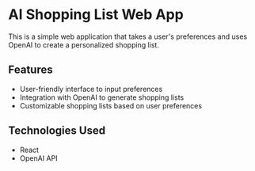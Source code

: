 # AI Shopping List Web App

This is a simple web application that takes a user's preferences and uses OpenAI to create a personalized shopping list.

## Features

- User-friendly interface to input preferences
- Integration with OpenAI to generate shopping lists
- Customizable shopping lists based on user preferences

## Technologies Used

- React
- OpenAI API